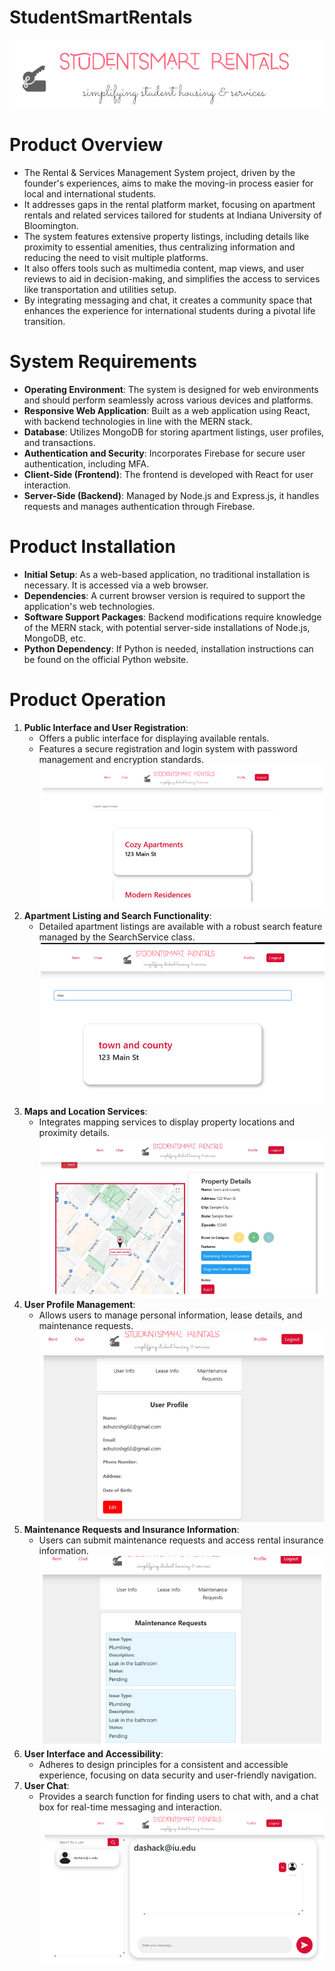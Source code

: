 # StudentSmartRentals
![StudentSmart Rentals Logo](pics/Logo2WithoutBG.png)

# Product Overview

- The Rental & Services Management System project, driven by the founder's experiences, aims to make the moving-in process easier for local and international students.
- It addresses gaps in the rental platform market, focusing on apartment rentals and related services tailored for students at Indiana University of Bloomington. 
- The system features extensive property listings, including details like proximity to essential amenities, thus centralizing information and reducing the need to visit multiple platforms.
- It also offers tools such as multimedia content, map views, and user reviews to aid in decision-making, and simplifies the access to services like transportation and utilities setup.
- By integrating messaging and chat, it creates a community space that enhances the experience for international students during a pivotal life transition.

# System Requirements

- **Operating Environment**: The system is designed for web environments and should perform seamlessly across various devices and platforms.
- **Responsive Web Application**: Built as a web application using React, with backend technologies in line with the MERN stack.
- **Database**: Utilizes MongoDB for storing apartment listings, user profiles, and transactions.
- **Authentication and Security**: Incorporates Firebase for secure user authentication, including MFA.
- **Client-Side (Frontend)**: The frontend is developed with React for user interaction.
- **Server-Side (Backend)**: Managed by Node.js and Express.js, it handles requests and manages authentication through Firebase.

# Product Installation

- **Initial Setup**: As a web-based application, no traditional installation is necessary. It is accessed via a web browser.
- **Dependencies**: A current browser version is required to support the application's web technologies.
- **Software Support Packages**: Backend modifications require knowledge of the MERN stack, with potential server-side installations of Node.js, MongoDB, etc.
- **Python Dependency**: If Python is needed, installation instructions can be found on the official Python website.

# Product Operation

1. **Public Interface and User Registration**:
   - Offers a public interface for displaying available rentals.
   - Features a secure registration and login system with password management and encryption standards.
    ![pic1](pics/HomePage.png)
2. **Apartment Listing and Search Functionality**:
   - Detailed apartment listings are available with a robust search feature managed by the SearchService class.
    ![pic1](pics/Search.png)
3. **Maps and Location Services**:
   - Integrates mapping services to display property locations and proximity details.
    ![pic1](pics/PropertyView.png)
4. **User Profile Management**:
   - Allows users to manage personal information, lease details, and maintenance requests.
    ![pic1](pics/UserProfile.png)
5. **Maintenance Requests and Insurance Information**:
   - Users can submit maintenance requests and access rental insurance information.
    ![pic1](pics/MaintaianceRequest.png)
6. **User Interface and Accessibility**:
   - Adheres to design principles for a consistent and accessible experience, focusing on data security and user-friendly navigation.
7. **User Chat**:
   - Provides a search function for finding users to chat with, and a chat box for real-time messaging and interaction.
    ![pic1](pics/Chat.png)
